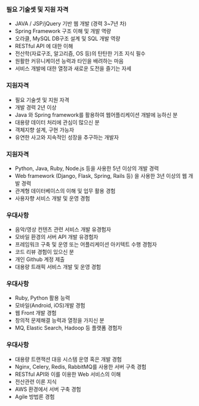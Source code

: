 ### 필요 기술셋 및 지원 자격
- JAVA / JSP/jQuery 기반 웹 개발 (경력 3~7년 차)
- Spring Framework 구조 이해 및 개발 역량
- 오라클, MySQL DB구조 설계 및 SQL 개발 역량
- RESTful API 에 대한 이해
- 전산학(자료구조, 알고리즘, OS 등)의 탄탄한 기초 지식 필수
- 원활한 커뮤니케이션 능력과 타인을 배려하는 마음
- 서비스 개발에 대한 열정과 새로운 도전을 즐기는 자세


### 지원자격
- 필요 기술셋 및 지원 자격
- 개발 경력 2년 이상
- Java 와 Spring framework를 활용하여 웹어플리케이션 개발에 능하신 분
- 대용량 데이터 처리에 관심이 많으신 분
- 객체지향 설계, 구현 가능자
- 유연한 사고와 지속적인 성장을 추구하는 개발자

### 지원자격
- Python, Java, Ruby, Node.js 등을 사용한 5년 이상의 개발 경력
- Web framework (Django, Flask, Spring, Rails 등) 을 사용한 3년 이상의 웹 개발 경력
- 관계형 데이터베이스의 이해 및 업무 활용 경험
- 사용자향 서비스 개발 및 운영 경험

### 우대사항
- 음악/영상 컨텐츠 관련 서비스 개발 유경험자
- 모바일 환경의 서버 API 개발 유경험자
- 프레임워크 구축 및 운영 또는 어플리케이션 아키텍트 수행 경험자
- 코드 리뷰 경험이 있으신 분
- 개인 Github 계정 제출
- 대용량 트래픽 서비스 개발 및 운영 경험

### 우대사항
- Ruby, Python 활용 능력
- 모바일(Android, iOS)개발 경험
- 웹 Front 개발 경험
- 창의적 문제해결 능력과 열정을 가지신 분
- MQ, Elastic Search, Hadoop 등 플랫폼 경험자


### 우대사항
- 대용량 트랜잭션 대응 시스템 운영 혹은 개발 경험
- Nginx, Celery, Redis, RabbitMQ를 사용한 서버 구축 경험
- RESTful API와 이를 이용한 Web 서비스의 이해
- 전산관련 이론 지식
- AWS 환경에서 서버 구축 경험
- Agile 방법론 경험

